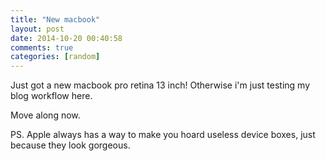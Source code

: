 ```yaml
---
title: "New macbook"
layout: post
date: 2014-10-20 00:40:58
comments: true
categories: [random]
---
```


Just got a new macbook pro retina 13 inch! Otherwise i'm just testing my blog workflow here.

Move along now.

PS. Apple always has a way to make you hoard useless device boxes, just because they look gorgeous.
